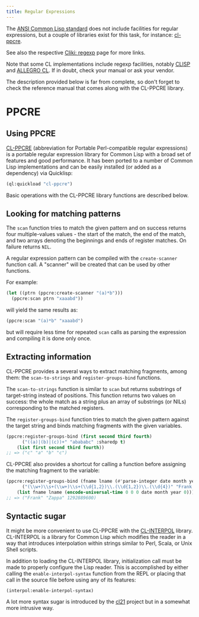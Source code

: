 ```yaml
---
title: Regular Expressions
---
```


The [ANSI Common Lisp
standard](http://www.lispworks.com/documentation/HyperSpec/index.html)
does not include facilities for regular expressions, but a couple of
libraries exist for this task, for instance:
[cl-ppcre](https://github.com/edicl/cl-ppcre).

See also the respective [Cliki:
regexp](http://www.cliki.net/Regular%20Expression) page for more
links.

Note that some CL implementations include regexp facilities, notably
[CLISP](http://clisp.sourceforge.net/impnotes.html#regexp) and
[ALLEGRO
CL](https://franz.com/support/documentation/current/doc/regexp.htm). If
in doubt, check your manual or ask your vendor.

The description provided below is far from complete, so don't forget
to check the reference manual that comes along with the CL-PPCRE
library.

# PPCRE

## Using PPCRE

[CL-PPCRE](https://github.com/edicl/cl-ppcre) (abbreviation for
Portable Perl-compatible regular expressions) is a portable regular
expression library for Common Lisp with a broad set of features and
good performance. It has been ported to a number of Common Lisp
implementations and can be easily installed (or added as a dependency)
via Quicklisp:

~~~lisp
(ql:quickload "cl-ppcre")
~~~

Basic operations with the CL-PPCRE library functions are described
below.


## Looking for matching patterns

The `scan` function tries to match the given pattern and on success
returns four multiple-values values - the start of the match, the end
of the match, and two arrays denoting the beginnings and ends of
register matches. On failure returns `NIL`.

A regular expression pattern can be compiled with the `create-scanner`
function call. A "scanner" will be created that can be used by other
functions.

For example:

~~~lisp
(let ((ptrn (ppcre:create-scanner "(a)*b")))
  (ppcre:scan ptrn "xaaabd"))
~~~

will yield the same results as:

~~~lisp
(ppcre:scan "(a)*b" "xaaabd")
~~~

but will require less time for repeated `scan` calls as parsing the
expression and compiling it is done only once.


## Extracting information

CL-PPCRE provides a several ways to extract matching fragments, among
them: the `scan-to-strings` and `register-groups-bind` functions.

The `scan-to-strings` function is similar to `scan` but returns
substrings of target-string instead of positions. This function
returns two values on success: the whole match as a string plus an
array of substrings (or NILs) corresponding to the matched registers.

The `register-groups-bind` function tries to match the given pattern
against the target string and binds matching fragments with the given
variables.

~~~lisp
(ppcre:register-groups-bind (first second third fourth)
      ("((a)|(b)|(c))+" "abababc" :sharedp t)
    (list first second third fourth))
;; => ("c" "a" "b" "c")
~~~

CL-PPCRE also provides a shortcut for calling a function before
assigning the matching fragment to the variable:

~~~lisp
(ppcre:register-groups-bind (fname lname (#'parse-integer date month year))
      ("(\\w+)\\s+(\\w+)\\s+(\\d{1,2})\\.(\\d{1,2})\\.(\\d{4})" "Frank Zappa 21.12.1940")
    (list fname lname (encode-universal-time 0 0 0 date month year 0)))
;; => ("Frank" "Zappa" 1292889600)
~~~

## Syntactic sugar

It might be more convenient to use CL-PPCRE with the
[CL-INTERPOL](https://github.com/edicl/cl-interpol)
library. CL-INTERPOL is a library for Common Lisp which modifies the
reader in a way that introduces interpolation within strings similar
to Perl, Scala, or Unix Shell scripts.

In addition to loading the CL-INTERPOL library, initialization call
must be made to properly configure the Lisp reader. This is
accomplished by either calling the `enable-interpol-syntax` function
from the REPL or placing that call in the source file before using any
of its features:

~~~lisp
(interpol:enable-interpol-syntax)
~~~

A lot more syntax sugar is introduced by the [cl21](cl21.html) project
but in a somewhat more intrusive way.
